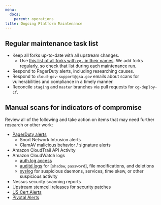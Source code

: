 ```yaml
---
menu:
  docs:
    parent: operations
title: Ongoing Platform Maintenance
---
```


## Regular maintenance task list

* Keep all forks up-to-date with all upstream changes.
    * Use [this list of all forks with `cg-` in their
      names](https://github.com/18F?utf8=%E2%9C%93&query=%20only%3Aforks%20cg-). We add forks regularly, so check that list during each maintenance run.
* Respond to PagerDuty alerts, including researching causes.
* Respond to `cloud-gov-support@gsa.gov` emails about scans for vulnerabilities and compliance in a timely manner.
* Reconcile `staging` and `master` branches via pull requests for
  `cg-deploy-cf`.

## Manual scans for indicators of compromise

Review all of the following and take action on items that may need further research or other work:

* [PagerDuty alerts](https://18fi.pagerduty.com/incidents)
  * Snort Network Intrusion alerts
  * ClamAV malicious behavior / signature alerts
* Amazon CloudTrail API Activity
* Amazon CloudWatch logs
  * [auth.log access](https://console.amazonaws-us-gov.com/cloudwatch/home?region=us-gov-west-1#metrics:graph=!AX9!D07-2!E01-2!ET8!MN6~5!NS3-2!PD2-2!SS4-2!ST0!VA-P90D~%252Fvar%252Flog%252Fauth.log~300~AWS%252FLogs~Average~IncomingBytes~IncomingLogEvents~LogGroupName~P0D~RIGHT)
  * [auditd logs](https://console.amazonaws-us-gov.com/cloudwatch/home?region=us-gov-west-1#metrics:graph=!D07-2!E01-2!ET8!MN6~5!NS3-2!PD2-2!SS4-2!ST0!VA-P90D~%25252Fvar%25252Flog%25252Fmessages~300~AWS%25252FLogs~Average~IncomingBytes~IncomingLogEvents~LogGroupName~P0D) for [`shadow`, `password`], file modifications, and deletions
  * [syslog](https://console.amazonaws-us-gov.com/cloudwatch/home?region=us-gov-west-1#metrics:graph=!D07-2!E01-2!ET8!MN6~5!NS3-2!PD2-2!SS4-2!ST0!VA-P90D~%25252Fvar%25252Flog%25252Fsyslog~300~AWS%25252FLogs~Average~IncomingBytes~IncomingLogEvents~LogGroupName~P0D) for suspicious daemons, services, time skew, or other suspicious activity
* Nessus security scanning reports
* [Upstream stemcell releases](http://bosh.cloudfoundry.org/stemcells/) for security patches
* [US Cert Alerts](https://www.us-cert.gov/ncas/alerts)
* [Pivotal Alerts](https://pivotal.io/security)
